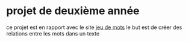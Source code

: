 # projet de deuxième année 
ce projet est en rapport avec le site [jeu de mots](jeudemots.org)
le but est de créer des relations entre les mots dans un texte



